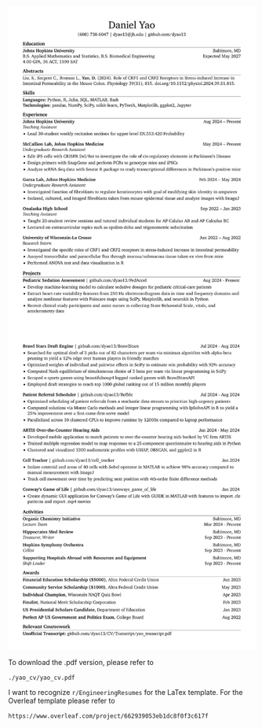 ![Please view my resume as a .pdf file.](https://github.com/dyao13/CV/blob/main/yao_cv/yao_cv_1.png)
![Please view my resume as a .pdf file.](https://github.com/dyao13/CV/blob/main/yao_cv/yao_cv_2.png)


To download the .pdf version, please refer to
```
./yao_cv/yao_cv.pdf
```

I want to recognize `r/EngineeringResumes` for the LaTex template. For the Overleaf template please refer to
```
https://www.overleaf.com/project/662939053eb1dc8f0f3c617f
```
